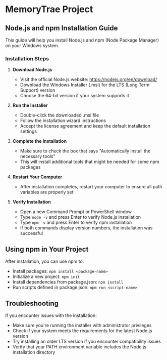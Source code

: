 # MemoryTrae Project

## Node.js and npm Installation Guide

This guide will help you install Node.js and npm (Node Package Manager) on your Windows system.

### Installation Steps

1. **Download Node.js**
   - Visit the official Node.js website: https://nodejs.org/en/download/
   - Download the Windows Installer (.msi) for the LTS (Long Term Support) version
   - Choose the 64-bit version if your system supports it

2. **Run the Installer**
   - Double-click the downloaded .msi file
   - Follow the installation wizard instructions
   - Accept the license agreement and keep the default installation settings

3. **Complete the Installation**
   - Make sure to check the box that says "Automatically install the necessary tools"
   - This will install additional tools that might be needed for some npm packages

4. **Restart Your Computer**
   - After installation completes, restart your computer to ensure all path variables are properly set

5. **Verify Installation**
   - Open a new Command Prompt or PowerShell window
   - Type `node -v` and press Enter to verify Node.js installation
   - Type `npm -v` and press Enter to verify npm installation
   - If both commands display version numbers, the installation was successful

## Using npm in Your Project

After installation, you can use npm to:

- Install packages: `npm install <package-name>`
- Initialize a new project: `npm init`
- Install dependencies from package.json: `npm install`
- Run scripts defined in package.json: `npm run <script-name>`

## Troubleshooting

If you encounter issues with the installation:

- Make sure you're running the installer with administrator privileges
- Check if your system meets the requirements for the latest Node.js version
- Try installing an older LTS version if you encounter compatibility issues
- Verify that your PATH environment variable includes the Node.js installation directory